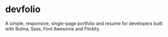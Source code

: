# devfolio
A simple, responsive, single-page portfolio and resume for developers built with Bulma, Sass, Font Awesome and Flickity.

